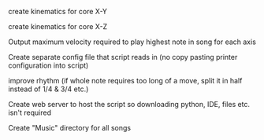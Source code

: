 create kinematics for core X-Y

create kinematics for core X-Z

Output maximum velocity required to play highest note in song for each axis

Create separate config file that script reads in (no copy pasting printer configuration into script)

improve rhythm (if whole note requires too long of a move, split it in half instead of 1/4 & 3/4 etc.)

Create web server to host the script so downloading python, IDE, files etc. isn't required

Create "Music" directory for all songs
